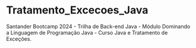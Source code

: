 # Tratamento_Excecoes_Java
Santander Bootcamp 2024 - Trilha de Back-end Java - Módulo Dominando a Linguagem de Programação Java - Curso Java e Tratamento de Exceções.
